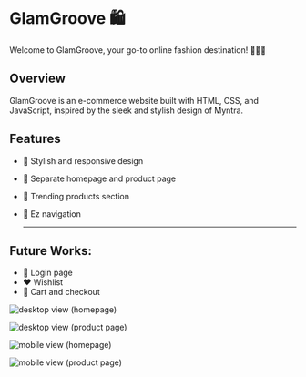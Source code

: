 
# GlamGroove 🛍️

Welcome to GlamGroove, your go-to online fashion destination! 👗👠🧥

## Overview

GlamGroove is an e-commerce website built with HTML, CSS, and JavaScript, inspired by the sleek and stylish design of Myntra.

## Features

- 🎨 Stylish and responsive design
- 🚀 Separate homepage and product page
- 🌟 Trending products section
- 🧭 Ez navigation
  
  <hr>
  
## Future Works:

- 🔐 Login page
- ❤️ Wishlist
- 🛒 Cart and checkout


![desktop view (homepage)](https://github.com/Satyajeet-code/E-commerce-/assets/56536469/ecf9e3da-0085-4cc5-aa7d-32e3fa74951b)

![desktop view (product page)](https://github.com/Satyajeet-code/GlamGroove-An-e-commerce-store/assets/56536469/156f5786-9727-4fe2-9d4c-25235d618b6f)

![mobile view (homepage)](https://github.com/Satyajeet-code/GlamGroove-An-e-commerce-store/assets/56536469/f7d68a1a-c43a-4ccc-b090-ea3adbe7fecc)


![mobile view (product page)](https://github.com/Satyajeet-code/GlamGroove-An-e-commerce-store/assets/56536469/9437eff7-e564-41b0-9c0d-e96fea3caa7e)
